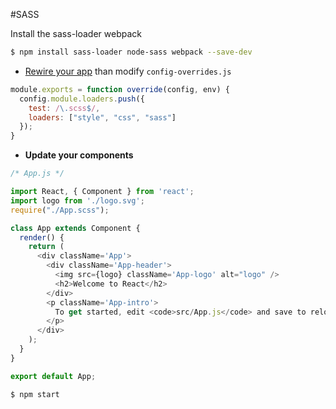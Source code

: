 #SASS

Install the sass-loader webpack

```bash
$ npm install sass-loader node-sass webpack --save-dev
```

* [Rewire your app](https://github.com/timarney/react-app-rewired#how-to-rewire-your-create-react-app-project) than modify `config-overrides.js`

```javascript
module.exports = function override(config, env) {
  config.module.loaders.push({
    test: /\.scss$/,
    loaders: ["style", "css", "sass"]
  });
}

```

* **Update your components**

```javascript
/* App.js */

import React, { Component } from 'react';
import logo from './logo.svg';
require("./App.scss");

class App extends Component {
  render() {
    return (
      <div className='App'>
        <div className='App-header'>
          <img src={logo} className='App-logo' alt="logo" />
          <h2>Welcome to React</h2>
        </div>
        <p className='App-intro'>
          To get started, edit <code>src/App.js</code> and save to reload.
        </p>
      </div>
    );
  }
}

export default App;

```

```bash
$ npm start
```
